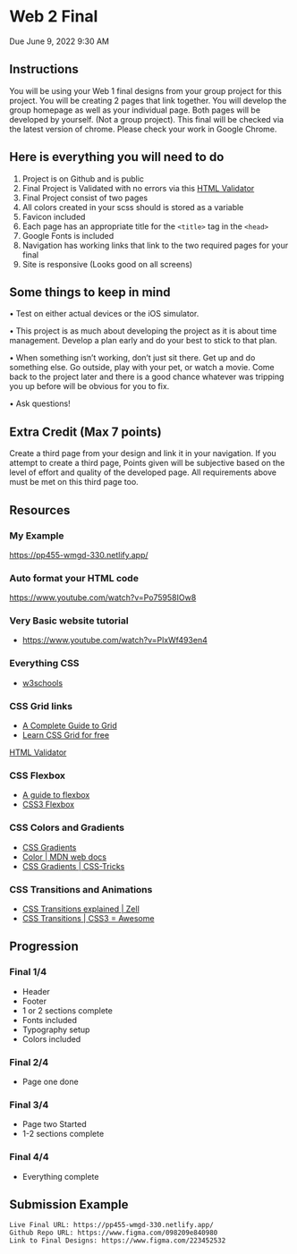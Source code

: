 # Web 2 Final

Due June 9, 2022 9:30 AM

## Instructions

You will be using your Web 1 final designs from your group project for this project. You will be creating 2 pages that link together. You will develop the group homepage as well as your individual page. Both pages will be developed by yourself. (Not a group project). This final will be checked via the latest version of chrome. Please check your work in Google Chrome.

## Here is everything you will need to do

1. Project is on Github and is public
2. Final Project is Validated with no errors via this [HTML Validator](https://validator.w3.org/)
3. Final Project consist of two pages
4. All colors created in your scss should is stored as a variable
5. Favicon included
6. Each page has an appropriate title for the `<title>` tag in the `<head>`
7. Google Fonts is included
8. Navigation has working links that link to the two required pages for your final
9. Site is responsive (Looks good on all screens)

## Some things to keep in mind

• Test on either actual devices or the iOS simulator.

• This project is as much about developing the project as it is about time management. Develop a plan early and do your best to stick to that plan.

• When something isn’t working, don’t just sit there. Get up and do something else. Go outside, play with your pet, or watch a movie. Come back to the project later and there is a good chance whatever was tripping you up before will be obvious for you to fix.

• Ask questions!

## Extra Credit (Max 7 points)

Create a third page from your design and link it in your navigation. If you attempt to create a third page, Points given will be subjective based on the level of effort and quality of the developed page. All requirements above must be met on this third page too.

## Resources

### My Example

<https://pp455-wmgd-330.netlify.app/>

### Auto format your HTML code

<https://www.youtube.com/watch?v=Po75958IOw8>

### Very Basic website tutorial

- <https://www.youtube.com/watch?v=PlxWf493en4>

### Everything CSS

- [w3schools](https://www.w3schools.com/css/default.asp)

### CSS Grid links

- [A Complete Guide to Grid](https://css-tricks.com/snippets/css/complete-guide-grid/)
- [Learn CSS Grid for free](https://scrimba.com/learn/cssgrid)

[HTML Validator](https://validator.w3.org/)

### CSS Flexbox

- [A guide to flexbox](https://css-tricks.com/snippets/css/a-guide-to-flexbox/)
- [CSS3 Flexbox](https://www.w3schools.com/css/css3_flexbox.asp)

### CSS Colors and Gradients

- [CSS Gradients](https://cssgradient.io/)
- [Color | MDN web docs](https://developer.mozilla.org/en-US/docs/Web/CSS/color_value)
- [CSS Gradients | CSS-Tricks](https://css-tricks.com/css3-gradients/)

### CSS Transitions and Animations

- [CSS Transitions explained | Zell](https://zellwk.com/blog/css-transitions/)
- [CSS Transitions | CSS3 = Awesome](http://css3.bradshawenterprises.com/transitions/)

## Progression

### Final 1/4

- Header
- Footer
- 1 or 2 sections complete
- Fonts included
- Typography setup
- Colors included

### Final 2/4

- Page one done

### Final 3/4

- Page two Started
- 1-2 sections complete

### Final 4/4

- Everything complete

## Submission Example

```
Live Final URL: https://pp455-wmgd-330.netlify.app/
Github Repo URL: https://www.figma.com/098209e840980
Link to Final Designs: https://www.figma.com/223452532
```
